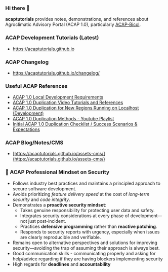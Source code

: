 ### Hi there 👋

**acaptutorials** provides notes, demonstrations, and references about Agroclimatic Advisory Portal (ACAP 1.0), particularly [ACAP-Bicol](https://amia-cis.github.io/).

### ACAP Development Tutorials (Latest)

- https://acaptutorials.github.io

### ACAP Changelog
- https://acaptutorials.github.io/changelog/

### Useful ACAP References

- [ACAP 1.0 Local Development Requirements](https://acaptutorials.github.io/assets-cms/posts/post/?id=GcbgDmEmkDoGTWgM8SYZ)
- [ACAP 1.0 Duplication Video Tutorials and References](https://github.com/acaptutorials/assets-cms/wiki/ACAP-1.0-Duplication-Video-Tutorials-and-References)
- [ACAP 1.0 Duplication for New Regions Running on Localhost (Development)](https://acaptutorials.github.io/assets-cms/posts/post/?id=Teo2m6os7LZtsEi0nGWw)
- [ACAP 1.0 Duplication Methods - Youtube Playlist](https://youtube.com/playlist?list=PLk51OcRoDPHbXE_iVwmG_UwmsYwNOPoEP)
- [Initial ACAP 1.0 Duplication Checklist / Success Scenarios & Expectations](https://acaptutorials.github.io/assets-cms/posts/post/?id=83Nc7KofhEU91LJOOtQd)

### ACAP Blog/Notes/CMS

- [https://acaptutorials.github.io/assets-cms/](https://acaptutorials.github.io/assets-cms/)

### 🔐 ACAP Professional Mindset on Security

- Follows industry best practices and maintains a principled approach to secure software development.
- Avoids prioritizing _feature delivery speed_ at the cost of _long-term security_ and _code integrity_.
- Demonstrates a **proactive security mindset**:
   - Takes genuine responsibility for protecting user data and safety.
   - Integrates security considerations at every phase of development—not just post-incident.
   - Practices **defensive programming** rather than **reactive patching**.
   - Responds to security reports with urgency, especially when issues are clearly reproducible and verifiable.
- Remains open to alternative perspectives and solutions for improving security—avoiding the trap of assuming their approach is always best.
- Good communication skills - communicating properly and asking for help/advice regarding if they are having blockers implementing security
- High regards for **deadlines** and **accountability**

